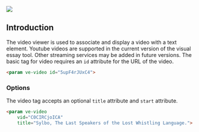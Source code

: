 <a href="https://essays.juncture-digital.org"><img src="https://gitcdn.link/repo/jstor-labs/juncture/main/images/ve-button.png"></a>

<param ve-config
       title="Video examples"
       banner="https://upload.wikimedia.org/wikipedia/commons/thumb/7/75/WorldMap-A_with_Frame.png/1024px-WorldMap-A_with_Frame.png"
       layout="vtl"
       author="JSTOR Labs team">

## Introduction
The video viewer is used to associate and display a video with a text element. Youtube videos are supported in the current version of the visual essay tool. Other streaming services may be added in future versions.
The basic tag for video requires an `id` attribute for the URL of the video. 
```html
<param ve-video id="5upF4rJUxC4">
```
<param ve-video id="_VwKvS6QpsI">

### Options
The video tag accepts an optional `title` attribute and `start` attribute.
```html
<param ve-video
	vid="C0CIRCjoICA"
	title="Sylbo, The Last Speakers of the Lost Whistling Language.">
```
<param ve-video
	vid="C0CIRCjoICA"
	title="Sylbo, The Last Speakers of the Lost Whistling Language.">
